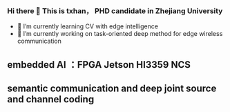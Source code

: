 ### Hi there 👋 This is txhan， PHD candidate in Zhejiang University
- 🌱 I’m currently learning CV with edge intelligence
- 🔭 I’m currently working on task-oriented deep method for edge wireless communication
## embedded AI ：FPGA Jetson HI3359 NCS
## semantic communication and deep joint source and channel coding


<!--
**txhan/txhan** is a ✨ _special_ ✨ repository because its `README.md` (this file) appears on your GitHub profile.

Here are some ideas to get you started:

- 🔭 I’m currently working on ...
- 🌱 I’m currently learning ...
- 👯 I’m looking to collaborate on ...
- 🤔 I’m looking for help with ...
- 💬 Ask me about ...
- 📫 How to reach me: ...
- 😄 Pronouns: ...
- ⚡ Fun fact: ...
-->
